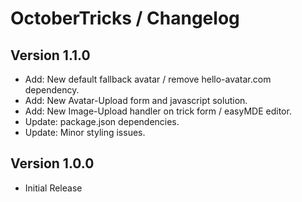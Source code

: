 OctoberTricks / Changelog
=========================

## Version 1.1.0
- Add: New default fallback avatar / remove hello-avatar.com dependency.
- Add: New Avatar-Upload form and javascript solution.
- Add: New Image-Upload handler on trick form / easyMDE editor.
- Update: package.json dependencies.
- Update: Minor styling issues.

## Version 1.0.0
- Initial Release